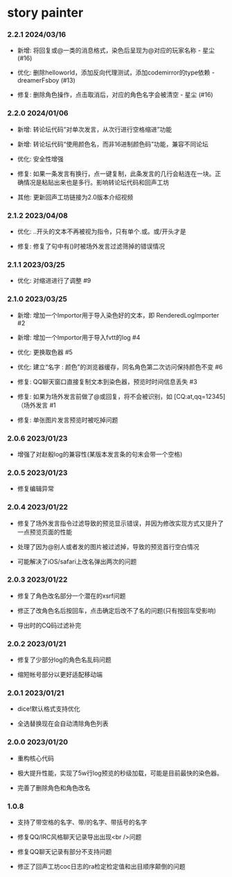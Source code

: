 # story painter

### 2.2.1 2024/03/16

* 新增: 将回复或@一类的消息格式，染色后呈现为@对应的玩家名称 - 星尘 (#16)

* 优化: 删除helloworld，添加反向代理测试，添加codemirror的type依赖 - dreamerFsboy (#13)

* 修复: 删除角色操作，点击取消后，对应的角色名字会被清空 - 星尘 (#16)


### 2.2.0 2024/01/06

* 新增: 转论坛代码“对单次发言，从次行进行空格缩进”功能

* 新增: 转论坛代码“使用颜色名，而非16进制颜色码”功能，兼容不同论坛

* 优化: 安全性增强

* 修复: 如果一条发言有换行，点一键复制，此条发言的几行会粘连在一块。正确情况是粘贴出来也是多行。影响转论坛代码和回声工坊

* 其他: 更新回声工坊链接为2.0版本介绍视频


### 2.1.2 2023/04/08

* 优化: ..开头的文本不再被视为指令，只有单个.或。或/开头才是

* 修复: 修复了句中有()时被场外发言过滤筛掉的错误情况


### 2.1.1 2023/03/25

* 优化: 对缩进进行了调整 #9


### 2.1.0 2023/03/25

* 新增: 增加一个Importor用于导入染色好的文本，即 RenderedLogImporter #2

* 新增: 增加一个Importor用于导入fvtt的log #4

* 优化: 更换取色器 #5

* 优化: 建立“名字 : 颜色”的浏览器缓存，同名角色第二次访问保持颜色不变 #6

* 修复: QQ聊天窗口直接复制文本到染色器，预览时时间信息丢失 #3

* 修复: 如果为场外发言前做了@或回复，将不会被识别，如 [CQ:at,qq=12345]（场外发言 #1

* 修复: 单张图片发言预览时被吃掉问题


### 2.0.6 2023/01/23

* 增强了对赵骰log的兼容性(某版本发言条的句末会带一个空格)


### 2.0.5 2023/01/23

* 修复编辑异常


### 2.0.4 2023/01/22

* 修复了场外发言指令过滤导致的预览显示错误，并因为修改实现方式又提升了一点预览页面的性能

* 处理了因为@别人或者发的图片被过滤掉，导致的预览首行空白情况

* 可能解决了iOS/safari上改名弹出两次的问题


### 2.0.3 2023/01/22

* 修复了角色改名部分一个潜在的xsrf问题

* 修正了改角色名后按回车，点击确定后改不了名的问题(只有按回车受影响)

* 导出时的CQ码过滤补完


### 2.0.2 2023/01/21

* 修复了少部分log的角色名乱码问题

* 缩短帐号部分以更好适配移动端


### 2.0.1 2023/01/21

* dice!默认格式支持优化

* 全选替换现在会自动清除角色列表


### 2.0.0 2023/01/20

* 重构核心代码

* 极大提升性能，实现了5w行log预览的秒级加载，可能是目前最快的染色器。

* 完善了删除角色和角色改名


### 1.0.8

* 支持了带空格的名字、带/的名字、带括号的名字

* 修复QQ/IRC风格聊天记录导出出现\<br />问题

* 修复QQ聊天记录有部分不支持问题

* 修正了回声工坊coc日志的ra检定检定值和出目顺序颠倒的问题

